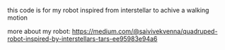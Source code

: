 this code is for my robot inspired from interstellar to achive a walking motion

more about my robot: https://medium.com/@saivivekvenna/quadruped-robot-inspired-by-interstellars-tars-ee95983e94a6
